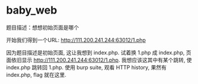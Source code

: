 # baby_web

题目描述：想想初始页面是哪个

开始我们得到一个URL: http://111.200.241.244:63012/1.php

因为题目描述是初始页面, 这让我想到 index.php. 试着换 1.php 成 index.php, 页面依旧显示 http://111.200.241.244:63012/1.php.
我想应该这其中有某个跳转, 使 index.php 跳转回 1.php. 使用 burp suite, 观看 HTTP history, 果然有 index.php, flag 就在这里.
